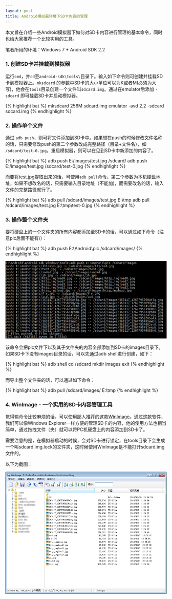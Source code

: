 ```yaml
---
layout: post
title: Android模拟器环境下SD卡内容的管理
---
```


本文旨在介绍一些Android模拟器下如何对SD卡内容进行管理的基本命令，同时也给大家推荐一个比较实用的工具。

笔者所用的环境：Windows 7 + Android SDK 2.2


### 1. 创建SD卡并挂载到模拟器

运行`cmd`，并`cd`至`android-sdk\tools\`目录下。输入如下命令则可创建并挂载SD卡到模拟器上。`mksdcard` 的参数中SD卡的大小单位可以为K或者M(必须为大写)，他会在`tools`目录创建一个文件叫`sdcard.img`。通过在emulator后添加 `-sdcard` 即可挂载SD卡并启动模拟器。

{% highlight bat %}
mksdcard 256M sdcard.img
emulator -avd 2.2 -sdcard sdcard.img
{% endhighlight %}


### 2. 操作单个文件

通过 `adb push`，则可将文件添加到SD卡中。如果想在push的时候修改文件名称的话，只需要修改push的第二个参数改成完整路径（目录+文件名），如 `/sdcard/test-0.jpg`。重启模拟器，则可以在见到SD卡中新添加的内容了。

{% highlight bat %}
adb push E:/images/test.jpg /sdcard/
adb push E:/images/test.jpg /sdcard/test-0.jpg
{% endhighlight %}

而要将test.jpg提取出来的话，可使用`adb pull`命令。第二个参数为本机硬盘地址，如果不想改名的话，只需要输入目录地址（不能加\)，而需要改名的话，输入文件的完整路径就行了。

{% highlight bat %}
adb pull /sdcard/images/test.jpg E:\tmp
adb pull /sdcard/images/test.jpg E:\tmp\test-0.jpg
{% endhighlight %}


### 3. 操作整个文件夹

要将硬盘上的一个文件夹的所有内容都添加至SD卡的话，可以通过如下命令（注意pic后面不能有\）：

{% highlight bat %}
adb push E:\Android\pic /sdcard/images/
{% endhighlight %}

![文件夹操作](/images/android-sdcard/dir-ops.png)

该命令会把pic文件下以及其子文件夹的内容全部添加到SD卡的images目录下。如果SD卡下没有images目录的话，可以先通过adb shell进行创建，如下：

{% highlight bat %}
adb shell
cd /sdcard
mkdir images
exit
{% endhighlight %}

而导出整个文件夹的话，可以通过如下命令：

{% highlight bat %}
adb pull /sdcard/images/ E:\tmp
{% endhighlight %}


### 4. WinImage - 一个实用的SD卡内容管理工具

觉得输命令比较麻烦的话，可以使用鄙人推荐的这款[WinImage](http://www.winimage.com/)。通过这款软件，我们可以像Windows Explorer一样方便的管理SD卡的内容，他的使用方法也相当简单，通过拖拽文件（夹）就可以将PC机硬盘上的内容添加到SD卡了。

需要注意的是，在模拟器启动的时候，会对SD卡进行锁定，在tools目录下会生成一个叫sdcard.img.lock的文件夹，这时候使用WinImage是不能打开sdcard.img文件的。

以下为截图：

![WinImage](/images/android-sdcard/WinImage.png)